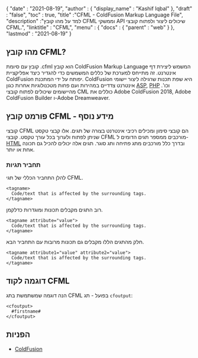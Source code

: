 {
  "date" : "2021-08-19",
  "author" : {
    "display_name" : "Kashif Iqbal"
},
  "draft" : "false",
  "toc" : true,
  "title" :"CFML - ColdFusion Markup Language File",
  "description" :"למד על מהו קובץ CFML וממשקי API שיכולים ליצור ולפתוח קובצי CFML.",
  "linktitle" : "CFML",
  "menu" : {
    "docs" : {
      "parent" : "web"
}
},
  "lastmod" : "2021-08-19"
}

## מהו קובץ CFML?

קובץ עם סיומת .cfml הוא קובץ ColdFusion Markup Language המשמש ליצירת דף אינטרנט. זה מתייחס למערכת של כללים המשמשים כדי להגדיר כיצד אפליקציית ColdFusion יפותח על ידי המתכנת. ColdFusion היא שפת תכנות שרגילה ליצור יישומי אינטרנט צדדיים במהירות ועם פחות מטכנולוגיות אחרות כגון [ASP](/he/web/asp/), [PHP](/he/programming/php/) וכו'. מהיישומים שיכולים לפתוח קובצי CML כוללים את Adobe ColdFusion 2018, Adobe ColdFusion Builder ו-Adobe Dreamweaver.

## פורמט קובץ CFML - מידע נוסף

קובצי CFML הם קובצי סימון ומכילים רכיבי אינטרנט בצורה של תגים. אלו קבצי טקסט שניתן לפתוח ולערוך בכל עורך טקסט. קובצי CFML מורכבים ממספר תגים הדומים ל-[HTML](/he/web/html/) ובדרך כלל מורכבים מתג פתיחה ותג סוגר. תגים אלה יכולים להכיל גם תכונה אחת או יותר.

### תחביר תגיות

להלן התחביר הכללי של תגי CFML.

```
<tagname>
  Code/text that is affected by the surrounding tags.
</tagname>
```

רוב התגים מקבלים תכונות ומוגדרות כדלקמן.

```
<tagname attribute="value">
  Code/text that is affected by the surrounding tags.
</tagname>
```

חלק מהתגים הללו מקבלים גם תכונות מרובות עם התחביר הבא.

```
<tagname attribute1="value" attribute2="value">
  Code/text that is affected by the surrounding tags.
</tagname>
```

## דוגמה לקוד CFML

הנה דוגמה שמשתמשת בתג CFML בפועל - תג `cfoutput`:

```
<cfoutput>
  #firstname#
</cfoutput>
```

## הפניות

* [ColdFusion](https://www.quackit.com/coldfusion/tutorial/)

